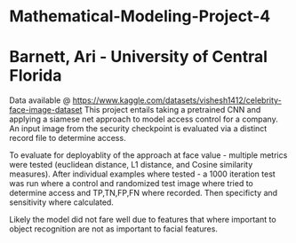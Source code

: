 # Mathematical-Modeling-Project-4
# Barnett, Ari - University of Central Florida

Data available @ https://www.kaggle.com/datasets/vishesh1412/celebrity-face-image-dataset
This project entails taking a pretrained CNN and applying a siamese net approach to model access control for a company. 
An input image from the security checkpoint is evaluated via a distinct record file to determine access. 

To evaluate for deployablity of the approach at face value - multiple metrics were tested (euclidean distance, L1 distance, and Cosine
similarity measures). After individual examples where tested - a 1000 iteration test was run where a control and randomized test image where 
tried to determine access and TP,TN,FP,FN where recorded. Then specificty and sensitivity where calculated. 

Likely the model did not fare well due to features that where important to object recognition are not as important to facial features. 
